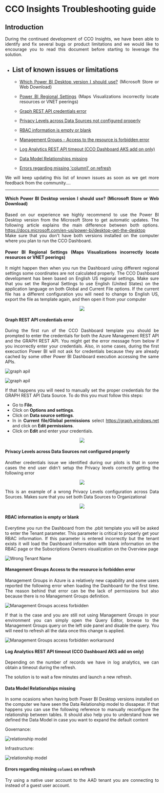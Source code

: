# CCO Insights Troubleshooting guide
<div style="text-align: justify">

## Introduction
During the continued development of CCO Insights, we have been able to identify and fix several bugs or product limitations and we would like to encourage you to read this document before starting to leverage the solution.

- ## List of known issues or limitations
    - [Which Power BI Desktop version I should use?](TroubleshootingGuide.md#which-power-bi-desktop-version-i-should-use-microsoft-store-or-web-download)  (Microsoft Store or  Web Download)
    - [Power BI Regional Settings](TroubleshootingGuide.md#power-bi-regional-settings-maps-visualizations-incorrectly-locate-resources-or-vnet-peerings)
    (Maps Visualizations incorrectly locate resources or VNET peerings)
    - [Graph REST API credentials error](TroubleshootingGuide.md#graph-rest-api-credentials-error)

    - [Privacy Levels across Data Sources not configured properly](TroubleshootingGuide.md#privacy-levels-across-data-sources-not-configured-properly)

    - [RBAC information is empty or blank](TroubleshootingGuide.md#rbac-information-is-empty-or-blank)

    - [Management Groups - Access to the resource is forbidden error](TroubleshootingGuide.md#management-groups-access-to-the-resource-is-forbidden-error) 
  
    - [Log Analytics REST API timeout (CCO Dashboard AKS add on only)](TroubleshootingGuide.md#log-analytics-rest-api-timeout-cco-dashboard-aks-add-on-only)

    - [Data Model Relationships missing](TroubleshootingGuide.md#data-model-relationships-missing)
    
    - [Errors regarding missing 'column1' on refresh](#errors-regarding-missing-column1-on-refresh)

We will keep updating this list of known issues as soon as we get more feedback from the community....
   
----------------------------------
#### Which Power BI Desktop version I should use? (Microsoft Store or Web Download)

Based on our experience we highly recommend to use the Power BI Desktop version from the Microsoft Store to get automatic updates. The following article explains the main difference between both options. https://docs.microsoft.com/en-us/power-bi/desktop-get-the-desktop <br>
Make sure that you don't have both versions installed on the computer where you plan to run the CCO Dashboard.

#### Power BI Regional Settings (Maps Visualizations incorrectly locate resources or VNET peerings)

It might happen then when you run the Dashboard using different regional settings some coordinates are not calculated properly. The CCO Dashboard development has been based on English US regional settings. Make sure that you set the Regional Settings to use English (United States) on the application language on both Global and Current File options. If the current file has a different configuration you will need to change to English US, export the file as template again, and then open it from your computer

<p align="center">
  <img src="/install/images/locale_options_powerBI.PNG">
</p>

#### Graph REST API credentials error

During the first run of the CCO Dashboard template you should be prompted to enter the credentials for both the Azure Management REST API and the GRAPH REST API. You might get the error message from below if you incorrectly enter your credentials. Also, in some cases, during the first execuction Power BI will not ask for credentials because they are already cached by some other Power BI Dashboard execution accessing the same APIs. 

![graph apil](../install/images/WrongTenantNameError.png)

![graph apil](../install/images/problem_graph_api.png)

If that happens you will need to manually set the proper credentials for the GRAPH REST API Data Source.
To do this you must follow this steps:

- Go to **File**.
- Click on **Options and settings**.
- Click on **Data source settings**.
- In in **Current file/Global permissions** select https://graph.windows.net and click on **Edit permissions**.
- Click on **Edit** and enter your credentials.

<p align="center">
  <img src="/install/images/Credentials5.png">
</p>

#### Privacy Levels across Data Sources not configured properly

Another credentials issue we identified during our pilots is that in some cases the end user didn't setup the Privacy levels correctly getting the following error

<p align="center">
  <img src="/install/images/WrongPrivacyLevelError.png">
</p>


This is an example of a wrong Privacy Levels configuration across Data Sources. Makes sure that you set both Data Sources to Organizational

<p align="center">
  <img src="/install/images/WrongPrivacyLevelConfig.png">
</p>


#### RBAC information is empty or blank

Everytime you run the Dashboard from the .pbit template you will be asked to enter the Tenant parameter. This parameter is critical to properly get your RBAC information. If this parameter is entered incorrectly but the tenant exists it will load the Dashboard information with blank information on the RBAC page or the Subscriptions Owners visualization on the Overview page

![Wrong Tenant Name](../install/images/RBACwrongTenantName.PNG)

#### Management Groups Access to the resource is forbidden error

Management Groups in Azure is a relatively new capability and some users reported the following error when loading the Dashboard for the first time. The reason behind that error can be the lack of permissions but also because there is no Management Groups definition.

![Management Groups access forbidden](../install/images/MGForbiddenAccessError.png)

If that is the case and you are still not using Management Groups in your environment you can simply open the Query Editor, browse to the Management Groups query on the left side panel and disable the query. You will need to refresh all the data once this change is applied.

![Management Groups access forbidden workaround](../install/images/MGQueryDisabled.png)

#### Log Analytics REST API timeout (CCO Dashboard AKS add on only)

Depending on the number of records we have in log analytics, we can obtain a timeout during the refresh.

The solution is to wait a few minutes and launch a new refresh.

#### Data Model Relationships missing

In some ocasions when having both Power BI Desktop versions installed on the computer we have seen the Data Relationship model to dissapear. If that happens you can use the following reference to manually reconfigure the relationship between tables. It should also help you to understand how we defined the Data Model in case you want to expand the default content

Governance:

![relationship model](../install/images/RelationshipsModelGovernance.PNG)

Infrastructure:

![relationship model](../install/images/RelationshipsModelInfrastructure.PNG)


#### Errors regarding missing `column1` on refresh

Try using a native user account to the AAD tenant you are connecting to instead of a guest user account.
